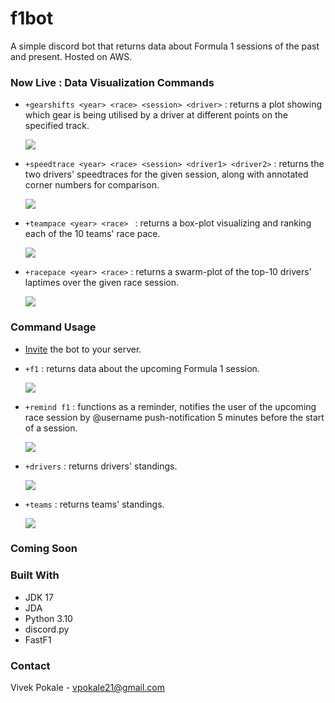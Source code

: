 # f1bot
A simple discord bot that returns data about Formula 1 sessions of the past and present. Hosted on AWS.

### Now Live : Data Visualization Commands

* `+gearshifts <year> <race> <session> <driver>` : returns a plot showing which gear is being utilised by a driver at different points on the specified track.
  <div align="left">
    <img src="images/gearshifts.png">

* `+speedtrace <year> <race> <session> <driver1> <driver2>` : returns the two drivers' speedtraces for the given session, along with annotated corner numbers for comparison.
  <div align="left">
    <img src="images/speedtrace.png">

* `+teampace <year> <race> ` : returns a box-plot visualizing and ranking each of the 10 teams' race pace.
  <div align="left">
    <img src="images/teampace.png">
    
* `+racepace <year> <race>` : returns a swarm-plot of the top-10 drivers' laptimes over the given race session.
  <div align="left">
    <img src="images/racepace.png">

### Command Usage

* [Invite](https://discord.com/api/oauth2/authorize?client_id=951889203581579304&permissions=274878294080&scope=bot) the bot to your server. 

* `+f1` : returns data about the upcoming Formula 1 session.
  <div align="left">
    <img src="images/Screenshot 2022-03-17 002640.png">
* `+remind f1` : functions as a reminder, notifies the user of the upcoming race session by @username push-notification 5 minutes before the start of a session.
  <div align="left">
    <img src="images/Screenshot 2023-10-06 215150.png">
* `+drivers` : returns drivers' standings.
  <div align="left">
    <img src="images/Screenshot 2023-10-06 213057.png">
* `+teams` : returns teams' standings.
  <div align="left">
    <img src="images/Screenshot 2023-10-06 213136.png">

### Coming Soon


  
### Built With

* JDK 17
* JDA
* Python 3.10
* discord.py
* FastF1 

### Contact

Vivek Pokale - vpokale21@gmail.com
